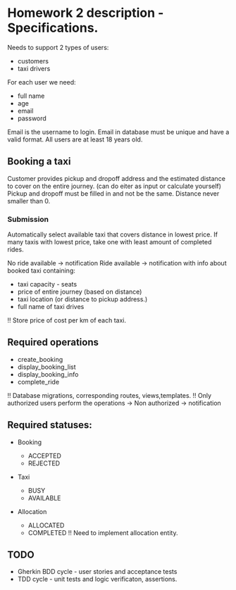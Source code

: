 # Homework 2 description - Specifications.

Needs to support 2 types of users:
- customers
- taxi drivers

For each user we need:
- full name
- age
- email
- password

Email is the username to login.
Email in database must be unique and have a valid format.
All users are at least 18 years old.

## Booking a taxi
Customer provides pickup and dropoff address and the estimated distance to cover on the entire journey.
(can do eiter as input or calculate yourself)
Pickup and dropoff must be filled in and not be the same.
Distance never smaller than 0.

### Submission
Automatically select available taxi that covers distance in lowest price.
If many taxis with lowest price, take one with least amount of completed rides.

No ride available -> notification
Ride available -> notification with info about booked taxi containing:
- taxi capacity - seats
- price of entire journey (based on distance)
- taxi location (or distance to pickup address.)
- full name of taxi drives

!! Store price of cost per km of each taxi.

## Required operations
- create_booking
- display_booking_list
- display_booking_info
- complete_ride

!! Database migrations, corresponding routes, views,templates.
!! Only authorized users perform the operations
-> Non authorized -> notification

## Required statuses:
- Booking
  - ACCEPTED
  - REJECTED

- Taxi
  - BUSY
  - AVAILABLE

- Allocation
  - ALLOCATED
  - COMPLETED
!! Need to implement allocation entity.

## TODO
- Gherkin BDD cycle - user stories and acceptance tests
- TDD cycle - unit tests and logic verificaton, assertions.
